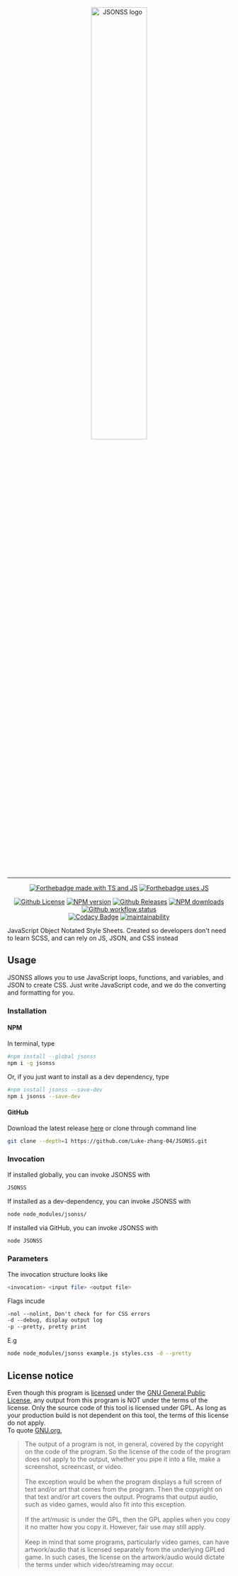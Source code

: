 <div align="center" style="align: center">
    <img alt="JSONSS logo" src="https://user-images.githubusercontent.com/55749227/81513244-ecc17b80-92f4-11ea-9a8b-6107d5879d9e.png" width="50%"/>
</div>

***

<p align="center">
    <a href="https://www.javascript.com/"><img alt="Forthebadge made with TS and JS" src="https://img.shields.io/badge/Made%20with-TS%20and%20JS-257ACC?style=for-the-badge&logo=typescript"/></a>
    <a href="https://www.javascript.com/"><img alt="Forthebadge uses JS" src="https://img.shields.io/badge/Uses-JS-EED948?style=for-the-badge&logo=javascript"/></a>
</p>

<p align="center">
    <a href="https://github.com/Luke-zhang-04/JSONSS/blob/master/LICENSE"><img alt="Github License" src="https://img.shields.io/github/license/luke-zhang-04/JSONSS?logo=gnu"/></a>
    <a href="https://www.npmjs.com/package/jsonss"><img alt="NPM version" src="https://img.shields.io/npm/v/jsonss?logo=npm"/></a>
    <a href="https://www.npmjs.com/package/jsonss"><img alt="Github Releases" src="https://img.shields.io/github/v/release/luke-zhang-04/JSONSS"/></a>
    <a href="https://www.npmjs.com/package/jsonss"><img alt="NPM downloads" src="https://img.shields.io/npm/dt/jsonss?logo=npm"/></a>
    <a href=""><img alt="Github workflow status" src="https://img.shields.io/github/workflow/status/luke-zhang-04/jsonss/Node.js CI?logo=node.js"/></a>
    <br/>
    <a href="https://app.codacy.com/manual/luke.zhang2004/JSONSS?utm_source=github.com&utm_medium=referral&utm_content=Luke-zhang-04/JSONSS&utm_campaign=Badge_Grade_Dashboard"><img alt="Codacy Badge" src="https://api.codacy.com/project/badge/Grade/8c61ac16af44418f821b06f0f8995c7a"/></a>
    <a href="https://codeclimate.com/github/Luke-zhang-04/JSONSS"><img alt="maintainability" src="https://img.shields.io/codeclimate/maintainability-percentage/Luke-zhang-04/JSONSS?logo=code-climate"/></a>
</p>    

JavaScript Object Notated Style Sheets. Created so developers don't need to learn SCSS, and can rely on JS, JSON, and CSS instead

## Usage ##
JSONSS allows you to use JavaScript loops, functions, and variables, and JSON to create CSS. Just write JavaScript code, and we do the converting and formatting for you.

### Installation ###
#### NPM ####
In terminal, type
```bash
#npm install --global jsonss
npm i -g jsonss
```
Or, if you just want to install as a dev dependency, type
```bash
#npm install jsonss --save-dev
npm i jsonss --save-dev
```
#### GitHub ####
Download the latest release <a href="https://github.com/Luke-zhang-04/JSONSS/releases">here</a> or clone through command line
```bash
git clone --depth=1 https://github.com/Luke-zhang-04/JSONSS.git
```

### Invocation ###
If installed globally, you can invoke JSONSS with
```bash
JSONSS
```

If installed as a dev-dependency, you can invoke JSONSS with
```bash
node node_modules/jsonss/
```

If installed via GitHub, you can invoke JSONSS with
```bash
node JSONSS
```

### Parameters ###
The invocation structure looks like
```bash
<invocation> <input file> <output file>
```

Flags incude
```txt
-nol --nolint, Don't check for for CSS errors
-d --debug, display output log
-p --pretty, pretty print
```

E.g
```bash
node node_modules/jsonss example.js styles.css -d --pretty
```

## License notice ##
Even though this program is <a href="https://github.com/Luke-zhang-04/JSONSS/blob/master/LICENSE">licensed</a> under the <a href="https://www.gnu.org/licenses/#GPL">GNU General Public License</a>, any output from this program is NOT under the terms of the license. Only the source code of this tool is licensed under GPL. As long as your production build is not dependent on this tool, the terms of this license do not apply.<br/>
To quote <a href="https://www.gnu.org/licenses/gpl-faq.en.html#WhatCaseIsOutputGPL">GNU.org</a>,
>   The output of a program is not, in general, covered by the copyright on the code of the program. So the license of the code of the program does not apply to the output, whether you pipe it into a file, make a screenshot, screencast, or video.<br/><br/>
>   The exception would be when the program displays a full screen of text and/or art that comes from the program. Then the copyright on that text and/or art covers the output. Programs that output audio, such as video games, would also fit into this exception.<br/><br/>
>   If the art/music is under the GPL, then the GPL applies when you copy it no matter how you copy it. However, fair use may still apply.<br/><br/>
>   Keep in mind that some programs, particularly video games, can have artwork/audio that is licensed separately from the underlying GPLed game. In such cases, the license on the artwork/audio would dictate the terms under which video/streaming may occur.